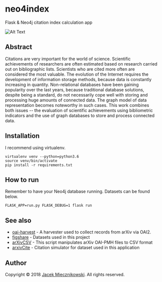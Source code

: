 # neo4index
Flask &amp; Neo4j citation index calculation app

![Alt Text](https://media.giphy.com/media/1iok6OhhxIJsrlq2YK/giphy.gif)

## Abstract
Citations are very important for the world of science. Scientific achievements of researchers are often estimated based on research carried out on bibliographic lists. Scientists who are cited more often are considered the most valuable. The evolution of the Internet requires the development of information storage methods, because data is constantly increasing in quantity. Non-relational databases have been gaining popularity over the last years, because traditional database solutions, despite being a standard, do not necessarily cope well with storing and processing huge amounts of connected data. The graph model of data representation becomes noteworthy in such cases. This work combines both issues -- the evaluation of scientific achievements using bibliometric indicators and the use of graph databases to store and process connected data.


## Installation
I recommend using virtualenv. 

```
virtualenv venv --python=python3.6
source venv/bin/activate
pip install -r requirements.txt
```
## How to run
Remember to have your Neo4j database running. Datasets can be found below.
```
FLASK_APP=run.py FLASK_DEBUG=1 flask run
```

## See also
* [oai-harvest](https://github.com/jacekmiecznikowski/oai-harvest) - A harvester used to collect records from arXiv via OAI2.
* [figshare](https://figshare.com/s/3378e00e2362f5ac5e4d) - Datasets used in this project
* [arXivCSV](https://github.com/jacekmiecznikowski/arXivCSV) - This script manipulates arXiv OAI-PMH files to CSV format
* [arxivCite](https://github.com/jacekmiecznikowski/arxivCite) - Citation simulator for dataset used in this application


## Author
Copyright &copy; 2018 [Jacek Miecznikowski](https://github.com/jacekmiecznikowski). All rights reserved.
